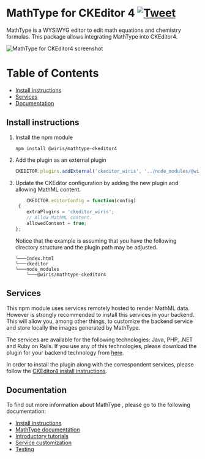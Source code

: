
MathType for CKEditor 4 [![Tweet](https://img.shields.io/twitter/url/http/shields.io.svg?style=social)](https://twitter.com/wirismath)
===================================

MathType is a WYSIWYG editor to edit math equations and chemistry formulas. This package allows integrating MathType into CKEditor4.

![MathType for CKEditor4 screenshot](http://www.wiris.com/system/files/attachments/1202/CKEditor_editor_plugin.png)

# Table of Contents
- [Install instructions](#install-instructions)
- [Services](#services)
- [Documentation](#documentation)

## Install instructions

1. Install the npm module
    ```
    npm install @wiris/mathtype-ckeditor4
    ```

2. Add the plugin as an external plugin

    ```js
    CKEDITOR.plugins.addExternal('ckeditor_wiris', '../node_modules/@wiris/mathtype-lib-ckeditor4/', 'plugin.js');
    ```

3. Update the CKEditor configuration by adding the new plugin and allowing MathML content.

    ```js
        CKEDITOR.editorConfig = function(config)
     {
        extraPlugins = 'ckeditor_wiris';
        // Allow MathML content.
        allowedContent = true;
    };
    ```

    Notice that the example is assuming that you have the following directory structure and the plugin path may be adjusted.

    ```
    └───index.html
    └───ckeditor
    └───node_modules
        └───@wiris/mathtype-ckeditor4
    ```

## Services

This npm module uses services remotely hosted to render MathML data. However is strongly recommended to install this services in your backend. This will allow you, among other things, to customize the backend service and store locally the images generated by MathType.

The services are available for the following technologies: Java, PHP, .NET and Ruby on Rails. If you use any of this technologies, please download the plugin for your backend technology from [here](http://www.wiris.com/en/plugins3/ckeditor/download).

In order to install the plugin along with the correspondent services, please follow the [CKEditor4 install instructions](http://docs.wiris.com/en/mathtype/mathtype_web/integrations/html/ckeditor).

## Documentation
To find out more information about MathType , please go to the following documentation:

* [Install instructions](http://docs.wiris.com/en/mathtype/mathtype_web/integrations/html/ckeditor)
* [MathType documentation](http://docs.wiris.com/en/mathtype/mathtype_web/start)
* [Introductory tutorials](http://docs.wiris.com/en/mathtype/mathtype_web/intro_tutorials)
* [Service customization](http://docs.wiris.com/en/mathtype/mathtype_web/integrations/config-table)
* [Testing](http://docs.wiris.com/en/mathtype/mathtype_web/integrations/html/plugins-test)